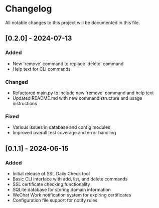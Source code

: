 # Changelog

All notable changes to this project will be documented in this file.

## [0.2.0] - 2024-07-13

### Added
- New 'remove' command to replace 'delete' command
- Help text for CLI commands

### Changed
- Refactored main.py to include new 'remove' command and help text
- Updated README.md with new command structure and usage instructions

### Fixed
- Various issues in database and config modules
- Improved overall test coverage and error handling

## [0.1.1] - 2024-06-15

### Added
- Initial release of SSL Daily Check tool
- Basic CLI interface with add, list, and delete commands
- SSL certificate checking functionality
- SQLite database for storing domain information
- WeChat Work notification system for expiring certificates
- Configuration file support for notify rules
